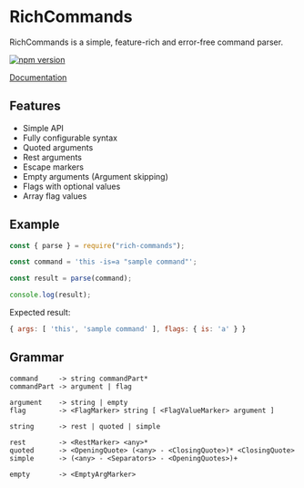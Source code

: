 # RichCommands

RichCommands is a simple, feature-rich and error-free command parser.

[![npm version](https://badge.fury.io/js/rich-commands.svg)](https://www.npmjs.com/package/rich-commands)

[Documentation](https://4erem6a.github.io/RichCommands/)

## Features

- Simple API
- Fully configurable syntax
- Quoted arguments
- Rest arguments
- Escape markers
- Empty arguments (Argument skipping)
- Flags with optional values
- Array flag values

## Example

```js
const { parse } = require("rich-commands");

const command = 'this -is=a "sample command"';

const result = parse(command);

console.log(result);
```

Expected result:

```js
{ args: [ 'this', 'sample command' ], flags: { is: 'a' } }
```

## Grammar

```
command     -> string commandPart*
commandPart -> argument | flag

argument    -> string | empty
flag        -> <FlagMarker> string [ <FlagValueMarker> argument ]

string      -> rest | quoted | simple

rest        -> <RestMarker> <any>*
quoted      -> <OpeningQuote> (<any> - <ClosingQuote>)* <ClosingQuote>
simple      -> (<any> - <Separators> - <OpeningQuotes>)+

empty       -> <EmptyArgMarker>
```
